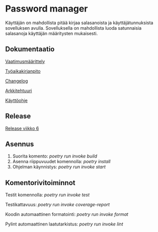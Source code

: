 # Password manager

Käyttäjän on mahdollista pitää kirjaa salasanoista ja käyttäjätunnuksista sovelluksen avulla. Sovelluksella on mahdollista luoda satunnaisia salasanoja käyttäjän määritysten mukaisesti.


## Dokumentaatio
[Vaatimusmäärittely](https://github.com/iidaw/ot-harjoitustyo/blob/master/password_manager/dokumentaatio/vaatimusmaarittely.md)

[Työaikakirjanpito](https://github.com/iidaw/ot-harjoitustyo/blob/master/password_manager/dokumentaatio/tyoaikakirjanpito.md)

[Changelog](https://github.com/iidaw/ot-harjoitustyo/blob/master/password_manager/dokumentaatio/changelog.md)

[Arkkitehtuuri](https://github.com/iidaw/ot-harjoitustyo/blob/master/password_manager/dokumentaatio/arkkitehtuuri.md)

[Käyttöohje](https://github.com/iidaw/ot-harjoitustyo/blob/master/password_manager/dokumentaatio/kayttohje.md)


## Release

[Release viikko 6](https://github.com/iidaw/ot-harjoitustyo/releases/tag/viikko6)


## Asennus
1. Suorita komento: _poetry run invoke build_
2. Asenna riippuvuudet komennolla: _poetry install_
3. Ohjelman käynnistys: _poetry run invoke start_

## Komentorivitoiminnot
Testit komennolla: _poetry run invoke test_

Testikattavuus: _poetry run invoke coverage-report_

Koodin automaattinen formatointi: _poetry run invoke format_

Pylint automaattinen laatutarkistus: _poetry run invoke lint_
